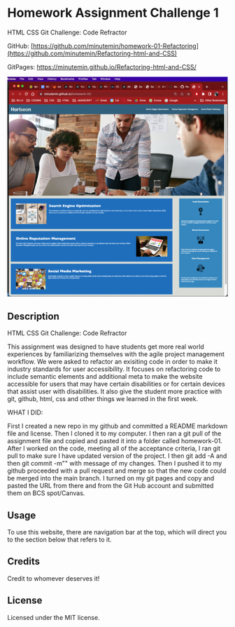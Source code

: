 # Homework Assignment Challenge 1

HTML CSS Git Challenge: Code Refractor


GitHub: [https://github.com/minutemin/homework-01-Refactoring](https://github.com/minutemin/Refactoring-html-and-CSS)

GitPages: https://minutemin.github.io/Refactoring-html-and-CSS/

![screen shot of refractor challenge](./assets/images/Hmwk01SS.jpg)

## Description ##

HTML CSS Git Challenge: Code Refractor


This assignment was designed to have students get more real world experiences by familiarizing themselves with the agile project management workflow.  We were asked to refactor an exisiting code in order to make it industry standards for user accessibility.  It focuses on refactoring code to include semantic elements and additional meta to make the website accessible for users that may have certain disabilities or for certain devices that assist user with disabilities.   It also give the student more practice with git, github, html, css and other things we learned in the first week. 

WHAT I DID:

First I created a new repo in my github and committed a README markdown file and license. Then I cloned it to my computer.  I then ran a git pull of the assignment file and copied and pasted it into a folder called homework-01.  After I worked on the code, meeting all of the acceptance criteria, I ran git pull to make sure I have updated version of the project.  I then git add -A and then git commit -m"" with message of my changes.  Then I pushed it to my github proceeded with a pull request and merge so that the new code could be merged into the main branch.  I turned on my git pages and copy and pasted the URL from there and from the Git Hub account and submitted them on BCS spot/Canvas.  

## Usage

To use this website, there are navigation bar at the top, which will direct you to the section below that refers to it.  

## Credits

Credit to whomever deserves it! 

## License

Licensed under the MIT license.
